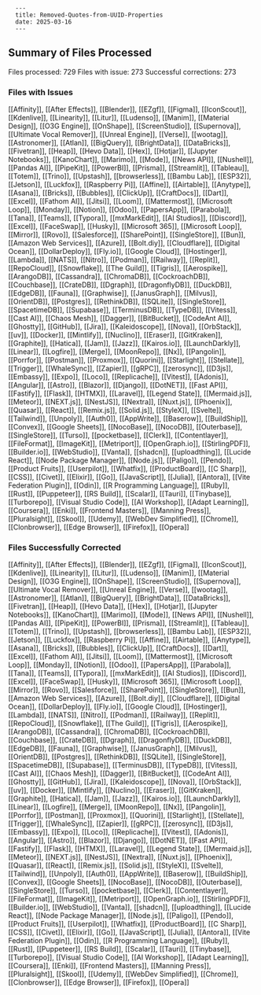 
      ---
      title: Removed-Quotes-from-UUID-Properties
      date: 2025-03-16
      ---
## Summary of Files Processed
Files processed: 729
Files with issue: 273
Successful corrections: 273

### Files with Issues
[[Affinity]], [[After Effects]], [[Blender]], [[EZgf]], [[Figma]], [[IconScout]], [[Kdenlive]], [[Linearity]], [[Litur]], [[Ludenso]], [[Manim]], [[Material Design]], [[O3G Engine]], [[OnShape]], [[ScreenStudio]], [[Supernova]], [[Ultimate Vocal Remover]], [[Unreal Engine]], [[Verse]], [[wootag]], [[Astronomer]], [[Atlan]], [[BigQuery]], [[BrightData]], [[DataBricks]], [[Fivetran]], [[Heap]], [[Hevo Data]], [[Hex]], [[Hotjar]], [[Jupyter Notebooks]], [[KanoChart]], [[Marimo]], [[Mode]], [[News API]], [[Nushell]], [[Pandas AI]], [[PipeKit]], [[PowerBI]], [[Prisma]], [[Streamlit]], [[Tableau]], [[Totem]], [[Trino]], [[Upstash]], [[browserless]], [[Bambu Lab]], [[ESP32]], [[Jetson]], [[Luckfox]], [[Raspberry Pi]], [[Affine]], [[Airtable]], [[Anytype]], [[Asana]], [[Bricks]], [[Bubbles]], [[ClickUp]], [[CraftDocs]], [[Dart]], [[Excel]], [[Fathom AI]], [[Jitsi]], [[Loom]], [[Mattermost]], [[Microsoft Loop]], [[Monday]], [[Notion]], [[Odoo]], [[PapersApp]], [[Parabola]], [[Tana]], [[Teams]], [[Typora]], [[mxMarkEdit]], [[AI Studios]], [[Discord]], [[Excel]], [[FaceSwap]], [[Husky]], [[Microsoft 365]], [[Microsoft Loop]], [[Mirror]], [[Rovo]], [[Salesforce]], [[SharePoint]], [[SingleStore]], [[Bun]], [[Amazon Web Services]], [[Azure]], [[Bolt.diy]], [[Cloudflare]], [[Digital Ocean]], [[DollarDeploy]], [[Fly.io]], [[Google Cloud]], [[Hostinger]], [[Lambda]], [[NATS]], [[Nitro]], [[Podman]], [[Railway]], [[Replit]], [[RepoCloud]], [[Snowflake]], [[The Guild]], [[Tigris]], [[Aerospike]], [[ArangoDB]], [[Cassandra]], [[ChromaDB]], [[CockroachDB]], [[Couchbase]], [[CrateDB]], [[Dgraph]], [[DragonflyDB]], [[DuckDB]], [[EdgeDB]], [[Fauna]], [[Graphwise]], [[JanusGraph]], [[Milvus]], [[OrientDB]], [[Postgres]], [[RethinkDB]], [[SQLite]], [[SingleStore]], [[SpacetimeDB]], [[Supabase]], [[TerminusDB]], [[TypeDB]], [[Vitess]], [[Cast AI]], [[Chaos Mesh]], [[Dagger]], [[BitBucket]], [[CodeAnt AI]], [[Ghostty]], [[GitHub]], [[Jira]], [[Kaleidoscope]], [[Nova]], [[OrbStack]], [[uv]], [[Docker]], [[Mintlify]], [[Nuclino]], [[Eraser]], [[GitKraken]], [[Graphite]], [[Hatica]], [[Jam]], [[Jazz]], [[Kairos.io]], [[LaunchDarkly]], [[Linear]], [[Logfire]], [[Merge]], [[MoonRepo]], [[Nx]], [[Pangolin]], [[Porrfor]], [[Postman]], [[Proxmox]], [[Quorini]], [[Starlight]], [[Stellate]], [[Trigger]], [[WhaleSync]], [[Zapier]], [[gRPC]], [[zerosync]], [[D3js]], [[Embassy]], [[Expo]], [[Loco]], [[Replicache]], [[Vitest]], [[Adonis]], [[Angular]], [[Astro]], [[Blazor]], [[Django]], [[DotNET]], [[Fast API]], [[Fastify]], [[Flask]], [[HTMX]], [[Laravel]], [[Legend State]], [[Mermaid.js]], [[Meteor]], [[NEXT.js]], [[NestJS]], [[Nextra]], [[Nuxt.js]], [[Phoenix]], [[Quasar]], [[React]], [[Remix.js]], [[Solid.js]], [[StyleX]], [[Svelte]], [[Tailwind]], [[Unpoly]], [[Auth0]], [[AppWrite]], [[Baserow]], [[BuildShip]], [[Convex]], [[Google Sheets]], [[NocoBase]], [[NocoDB]], [[Outerbase]], [[SingleStore]], [[Turso]], [[pocketbase]], [[Clerk]], [[Contentlayer]], [[FileFormat]], [[ImageKit]], [[Metriport]], [[OpenGraph.io]], [[StirlingPDF]], [[Builder.io]], [[WebStudio]], [[Vanta]], [[shadcn]], [[uploadthing]], [[Lucide React]], [[Node Package Manager]], [[Node.js]], [[Paligo]], [[Pendo]], [[Product Fruits]], [[Userpilot]], [[Whatfix]], [[ProductBoard]], [[C Sharp]], [[CSS]], [[Civet]], [[Elixir]], [[Go]], [[JavaScript]], [[Julia]], [[Antora]], [[Vite Federation Plugin]], [[Odin]], [[R Programming Language]], [[Ruby]], [[Rust]], [[Puppeteer]], [[RS Build]], [[Scalar]], [[Tauri]], [[Tinybase]], [[Turborepo]], [[Visual Studio Code]], [[AI Workshop]], [[Adapt Learning]], [[Coursera]], [[Enki]], [[Frontend Masters]], [[Manning Press]], [[Pluralsight]], [[Skool]], [[Udemy]], [[WebDev Simplified]], [[Chrome]], [[Clonbrowser]], [[Edge Browser]], [[Firefox]], [[Opera]]

### Files Successfully Corrected
[[Affinity]], [[After Effects]], [[Blender]], [[EZgf]], [[Figma]], [[IconScout]], [[Kdenlive]], [[Linearity]], [[Litur]], [[Ludenso]], [[Manim]], [[Material Design]], [[O3G Engine]], [[OnShape]], [[ScreenStudio]], [[Supernova]], [[Ultimate Vocal Remover]], [[Unreal Engine]], [[Verse]], [[wootag]], [[Astronomer]], [[Atlan]], [[BigQuery]], [[BrightData]], [[DataBricks]], [[Fivetran]], [[Heap]], [[Hevo Data]], [[Hex]], [[Hotjar]], [[Jupyter Notebooks]], [[KanoChart]], [[Marimo]], [[Mode]], [[News API]], [[Nushell]], [[Pandas AI]], [[PipeKit]], [[PowerBI]], [[Prisma]], [[Streamlit]], [[Tableau]], [[Totem]], [[Trino]], [[Upstash]], [[browserless]], [[Bambu Lab]], [[ESP32]], [[Jetson]], [[Luckfox]], [[Raspberry Pi]], [[Affine]], [[Airtable]], [[Anytype]], [[Asana]], [[Bricks]], [[Bubbles]], [[ClickUp]], [[CraftDocs]], [[Dart]], [[Excel]], [[Fathom AI]], [[Jitsi]], [[Loom]], [[Mattermost]], [[Microsoft Loop]], [[Monday]], [[Notion]], [[Odoo]], [[PapersApp]], [[Parabola]], [[Tana]], [[Teams]], [[Typora]], [[mxMarkEdit]], [[AI Studios]], [[Discord]], [[Excel]], [[FaceSwap]], [[Husky]], [[Microsoft 365]], [[Microsoft Loop]], [[Mirror]], [[Rovo]], [[Salesforce]], [[SharePoint]], [[SingleStore]], [[Bun]], [[Amazon Web Services]], [[Azure]], [[Bolt.diy]], [[Cloudflare]], [[Digital Ocean]], [[DollarDeploy]], [[Fly.io]], [[Google Cloud]], [[Hostinger]], [[Lambda]], [[NATS]], [[Nitro]], [[Podman]], [[Railway]], [[Replit]], [[RepoCloud]], [[Snowflake]], [[The Guild]], [[Tigris]], [[Aerospike]], [[ArangoDB]], [[Cassandra]], [[ChromaDB]], [[CockroachDB]], [[Couchbase]], [[CrateDB]], [[Dgraph]], [[DragonflyDB]], [[DuckDB]], [[EdgeDB]], [[Fauna]], [[Graphwise]], [[JanusGraph]], [[Milvus]], [[OrientDB]], [[Postgres]], [[RethinkDB]], [[SQLite]], [[SingleStore]], [[SpacetimeDB]], [[Supabase]], [[TerminusDB]], [[TypeDB]], [[Vitess]], [[Cast AI]], [[Chaos Mesh]], [[Dagger]], [[BitBucket]], [[CodeAnt AI]], [[Ghostty]], [[GitHub]], [[Jira]], [[Kaleidoscope]], [[Nova]], [[OrbStack]], [[uv]], [[Docker]], [[Mintlify]], [[Nuclino]], [[Eraser]], [[GitKraken]], [[Graphite]], [[Hatica]], [[Jam]], [[Jazz]], [[Kairos.io]], [[LaunchDarkly]], [[Linear]], [[Logfire]], [[Merge]], [[MoonRepo]], [[Nx]], [[Pangolin]], [[Porrfor]], [[Postman]], [[Proxmox]], [[Quorini]], [[Starlight]], [[Stellate]], [[Trigger]], [[WhaleSync]], [[Zapier]], [[gRPC]], [[zerosync]], [[D3js]], [[Embassy]], [[Expo]], [[Loco]], [[Replicache]], [[Vitest]], [[Adonis]], [[Angular]], [[Astro]], [[Blazor]], [[Django]], [[DotNET]], [[Fast API]], [[Fastify]], [[Flask]], [[HTMX]], [[Laravel]], [[Legend State]], [[Mermaid.js]], [[Meteor]], [[NEXT.js]], [[NestJS]], [[Nextra]], [[Nuxt.js]], [[Phoenix]], [[Quasar]], [[React]], [[Remix.js]], [[Solid.js]], [[StyleX]], [[Svelte]], [[Tailwind]], [[Unpoly]], [[Auth0]], [[AppWrite]], [[Baserow]], [[BuildShip]], [[Convex]], [[Google Sheets]], [[NocoBase]], [[NocoDB]], [[Outerbase]], [[SingleStore]], [[Turso]], [[pocketbase]], [[Clerk]], [[Contentlayer]], [[FileFormat]], [[ImageKit]], [[Metriport]], [[OpenGraph.io]], [[StirlingPDF]], [[Builder.io]], [[WebStudio]], [[Vanta]], [[shadcn]], [[uploadthing]], [[Lucide React]], [[Node Package Manager]], [[Node.js]], [[Paligo]], [[Pendo]], [[Product Fruits]], [[Userpilot]], [[Whatfix]], [[ProductBoard]], [[C Sharp]], [[CSS]], [[Civet]], [[Elixir]], [[Go]], [[JavaScript]], [[Julia]], [[Antora]], [[Vite Federation Plugin]], [[Odin]], [[R Programming Language]], [[Ruby]], [[Rust]], [[Puppeteer]], [[RS Build]], [[Scalar]], [[Tauri]], [[Tinybase]], [[Turborepo]], [[Visual Studio Code]], [[AI Workshop]], [[Adapt Learning]], [[Coursera]], [[Enki]], [[Frontend Masters]], [[Manning Press]], [[Pluralsight]], [[Skool]], [[Udemy]], [[WebDev Simplified]], [[Chrome]], [[Clonbrowser]], [[Edge Browser]], [[Firefox]], [[Opera]]
